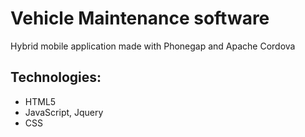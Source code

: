 # Vehicle Maintenance software

Hybrid mobile application made with Phonegap and Apache Cordova

## Technologies:

* HTML5
* JavaScript, Jquery
* CSS

